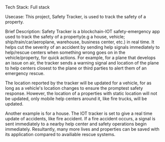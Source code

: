 Tech Stack: Full stack

Usecase: This project, Safety Tracker, is used to track the safety of a property.

Brief Description: Safety Tracker is a blockchain-IOT safety-emergency app used to track the safety of a property(e.g a house, vehicle; ship/train/car/aeroplane, warehouse, business center, etc.) in real time. It helps cut the severity of an accident by sending help signals immediately to help/rescue centers when something wrong goes on in the vehicle/property, for quick actions. For example, for a plane that develops an issue on air, the tracker sends a warning signal and location of the plane to help centers closest to the plane or third parties to alert them of an emergency rescue. 

The location reported by the tracker will be updated for a vehicle, for as long as a vehicle's location changes to ensure the promptest safety response. However, the location of a properties with static location will not be updated, only mobile help centers around it, like fire trucks, will be updated.

Another example is for a house. The IOT tracker is set to give a real time update of accidents, like fire accident. If a fire accident occurs, a signal is sent immediately to a nearby help center and safety operations begin immediately. Resultantly, many more lives and properties can be saved with its application compared to availiable rescue systems.



